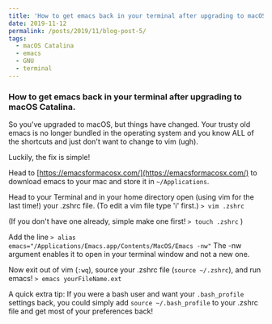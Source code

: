 ```yaml
---
title: 'How to get emacs back in your terminal after upgrading to macOS Catalina'
date: 2019-11-12
permalink: /posts/2019/11/blog-post-5/
tags:
  - macOS Catalina
  - emacs
  - GNU
  - terminal
---
```


### How to get emacs back in your terminal after upgrading to macOS Catalina.

So you've upgraded to macOS, but things have changed. Your trusty old emacs is no longer bundled in the operating system and you know ALL of the shortcuts and just don't want to change to vim (ugh).

Luckily, the fix is simple!

Head to [https://emacsformacosx.com/](https://emacsformacosx.com/) to download emacs to your mac and store it in `~/Applications`.

Head to your Terminal and in your home directory open (using vim for the last time!) your .zshrc file. (To edit a vim file type 'i' first.)
`> vim .zshrc`

(If you don't have one already, simple make one first!
`> touch .zshrc`
)

Add the line
`> alias emacs="/Applications/Emacs.app/Contents/MacOS/Emacs -nw"`
The -nw argument enables it to open in your terminal window and not a new one.

Now exit out of vim (`:wq`), source your .zshrc file (`source ~/.zshrc`), and run emacs!
`> emacs yourFileName.ext`


A quick extra tip: If you were a bash user and want your `.bash_profile` settings back, you could simply add
`source ~/.bash_profile`
to your .zshrc file and get most of your preferences back!